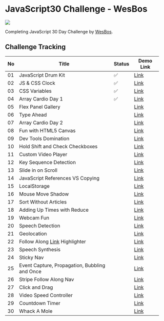 # JavaScript30 Challenge - WesBos

![](https://javascript30.com/images/JS3-social-share.png)

Completing JavaScript 30 Day Challenge by [WesBos](https://wesbos.com/).

## Challenge Tracking

| No  | Title                                               | Status             | Demo Link                                                                                   |
| --- | --------------------------------------------------- | ------------------ | ------------------------------------------------------------------------------------------- |
| 01  | JavaScript Drum Kit                                 | :white_check_mark: | [Link](https://daynawh.github.io/JavaScript30/challenges/01%20-%20JavaScript%20Drum%20Kit/) |
| 02  | JS & CSS Clock                                      | :white_check_mark: | [Link](https://daynawh.github.io/JavaScript30/challenges/02%20-%20JS%20and%20CSS%20Clock/)  |
| 03  | CSS Variables                                       | :white_check_mark: | [Link](https://daynawh.github.io/JavaScript30/challenges/03%20-%20CSS%20Variables/)         |
| 04  | Array Cardio Day 1                                  | :white_check_mark: | [Link](https://daynawh.github.io/JavaScript30/challenges/04%20-%20Array%20Cardio%20Day%201) |
| 05  | Flex Panel Gallery                                  |                    | [Link](http://example.com)                                                                  |
| 06  | Type Ahead                                          |                    | [Link](http://example.com)                                                                  |
| 07  | Array Cardio Day 2                                  |                    | [Link](http://example.com)                                                                  |
| 08  | Fun with HTML5 Canvas                               |                    | [Link](http://example.com)                                                                  |
| 09  | Dev Tools Domination                                |                    | [Link](http://example.com)                                                                  |
| 10  | Hold Shift and Check Checkboxes                     |                    | [Link](http://example.com)                                                                  |
| 11  | Custom Video Player                                 |                    | [Link](http://example.com)                                                                  |
| 12  | Key Sequence Detection                              |                    | [Link](http://example.com)                                                                  |
| 13  | Slide in on Scroll                                  |                    | [Link](http://example.com)                                                                  |
| 14  | JavaScript References VS Copying                    |                    | [Link](http://example.com)                                                                  |
| 15  | LocalStorage                                        |                    | [Link](http://example.com)                                                                  |
| 16  | Mouse Move Shadow                                   |                    | [Link](http://example.com)                                                                  |
| 17  | Sort Without Articles                               |                    | [Link](http://example.com)                                                                  |
| 18  | Adding Up Times with Reduce                         |                    | [Link](http://example.com)                                                                  |
| 19  | Webcam Fun                                          |                    | [Link](http://example.com)                                                                  |
| 20  | Speech Detection                                    |                    | [Link](http://example.com)                                                                  |
| 21  | Geolocation                                         |                    | [Link](http://example.com)                                                                  |
| 22  | Follow Along [Link](http://example.com) Highlighter |                    | [Link](http://example.com)                                                                  |
| 23  | Speech Synthesis                                    |                    | [Link](http://example.com)                                                                  |
| 24  | Sticky Nav                                          |                    | [Link](http://example.com)                                                                  |
| 25  | Event Capture, Propagation, Bubbling and Once       |                    | [Link](http://example.com)                                                                  |
| 26  | Stripe Follow Along Nav                             |                    | [Link](http://example.com)                                                                  |
| 27  | Click and Drag                                      |                    | [Link](http://example.com)                                                                  |
| 28  | Video Speed Controller                              |                    | [Link](http://example.com)                                                                  |
| 29  | Countdown Timer                                     |                    | [Link](http://example.com)                                                                  |
| 30  | Whack A Mole                                        |                    | [Link](http://example.com)                                                                  |
